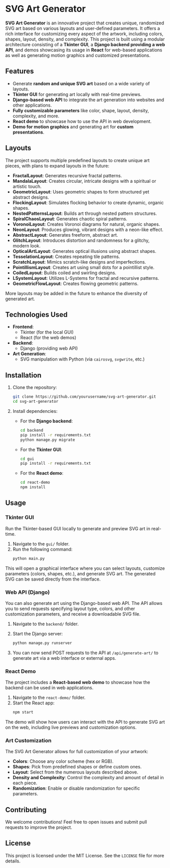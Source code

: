 # SVG Art Generator

**SVG Art Generator** is an innovative project that creates unique, randomized SVG art based on various layouts and user-defined parameters. It offers a rich interface for customizing every aspect of the artwork, including colors, shapes, layout, density, and complexity. This project is built using a modular architecture consisting of a **Tkinter GUI**, a **Django backend providing a web API**, and demos showcasing its usage in **React** for web-based applications as well as generating motion graphics and customized presentations.

## Features
- Generate **random and unique SVG art** based on a wide variety of layouts.
- **Tkinter GUI** for generating art locally with real-time previews.
- **Django-based web API** to integrate the art generation into websites and other applications.
- **Fully customizable parameters** like color, shape, layout, density, complexity, and more.
- **React demo** to showcase how to use the API in web development.
- **Demo for motion graphics** and generating art for **custom presentations**.

## Layouts
The project supports multiple predefined layouts to create unique art pieces, with plans to expand layouts in the future:
- **FractalLayout**: Generates recursive fractal patterns.
- **MandalaLayout**: Creates circular, intricate designs with a spiritual or artistic touch.
- **GeometricLayout**: Uses geometric shapes to form structured yet abstract designs.
- **FlockingLayout**: Simulates flocking behavior to create dynamic, organic shapes.
- **NestedPatternsLayout**: Builds art through nested pattern structures.
- **SpiralChaosLayout**: Generates chaotic spiral patterns.
- **VoronoiLayout**: Creates Voronoi diagrams for natural, organic shapes.
- **NeonLayout**: Produces glowing, vibrant designs with a neon-like effect.
- **AbstractLayout**: Generates freeform, abstract art.
- **GlitchLayout**: Introduces distortion and randomness for a glitchy, modern look.
- **OpticalArtLayout**: Generates optical illusions using abstract shapes.
- **TesselationLayout**: Creates repeating tile patterns.
- **ScratchLayout**: Mimics scratch-like designs and imperfections.
- **PointillismLayout**: Creates art using small dots for a pointillist style.
- **CoiledLayout**: Builds coiled and swirling designs.
- **LSystemLayout**: Utilizes L-Systems for fractal and recursive patterns.
- **GeometricFlowLayout**: Creates flowing geometric patterns.

More layouts may be added in the future to enhance the diversity of generated art.

## Technologies Used
- **Frontend**: 
  - Tkinter (for the local GUI)
  - React (for the web demos)
- **Backend**:
  - Django (providing web API)
- **Art Generation**:
  - SVG manipulation with Python (via `cairosvg`, `svgwrite`, etc.)

## Installation

1. Clone the repository:
   ```bash
   git clone https://github.com/yourusername/svg-art-generator.git
   cd svg-art-generator
   ```

2. Install dependencies:
   - For the **Django backend**:
     ```bash
     cd backend
     pip install -r requirements.txt
     python manage.py migrate
     ```

   - For the **Tkinter GUI**:
     ```bash
     cd gui
     pip install -r requirements.txt
     ```

   - For the **React demo**:
     ```bash
     cd react-demo
     npm install
     ```

## Usage

### Tkinter GUI
Run the Tkinter-based GUI locally to generate and preview SVG art in real-time.

1. Navigate to the `gui/` folder.
2. Run the following command:
   ```bash
   python main.py
   ```

This will open a graphical interface where you can select layouts, customize parameters (colors, shapes, etc.), and generate SVG art. The generated SVG can be saved directly from the interface.

### Web API (Django)
You can also generate art using the Django-based web API. The API allows you to send requests specifying layout type, colors, and other customization parameters, and receive a downloadable SVG file.

1. Navigate to the `backend/` folder.
2. Start the Django server:
   ```bash
   python manage.py runserver
   ```

3. You can now send POST requests to the API at `/api/generate-art/` to generate art via a web interface or external apps.

### React Demo
The project includes a **React-based web demo** to showcase how the backend can be used in web applications.

1. Navigate to the `react-demo/` folder.
2. Start the React app:
   ```bash
   npm start
   ```

The demo will show how users can interact with the API to generate SVG art on the web, including live previews and customization options.

### Art Customization
The SVG Art Generator allows for full customization of your artwork:
- **Colors**: Choose any color scheme (hex or RGB).
- **Shapes**: Pick from predefined shapes or define custom ones.
- **Layout**: Select from the numerous layouts described above.
- **Density and Complexity**: Control the complexity and amount of detail in each piece.
- **Randomization**: Enable or disable randomization for specific parameters.

## Contributing
We welcome contributions! Feel free to open issues and submit pull requests to improve the project.

## License
This project is licensed under the MIT License. See the `LICENSE` file for more details.
